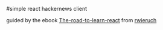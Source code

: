#simple react hackernews client

guided by the ebook [The-road-to-learn-react](http://www.robinwieruch.de/the-road-to-learn-react/) from [rwieruch](https://github.com/rwieruch)

